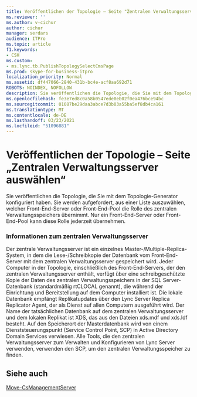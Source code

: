 ```yaml
---
title: Veröffentlichen der Topologie – Seite "Zentralen Verwaltungsserver auswählen"
ms.reviewer: ''
ms.author: v-cichur
author: cichur
manager: serdars
audience: ITPro
ms.topic: article
f1.keywords:
- CSH
ms.custom:
- ms.lync.tb.PublishTopologySelectCmsPage
ms.prod: skype-for-business-itpro
localization_priority: Normal
ms.assetid: df447066-2840-431b-bc4e-acf8aa692d71
ROBOTS: NOINDEX, NOFOLLOW
description: Sie veröffentlichen die Topologie, die Sie mit dem Topologie-Generator konfiguriert haben. Sie werden aufgefordert, aus einer Liste auszuwählen, welcher Front-End-Server oder Front-End-Pool die Rolle des zentralen Verwaltungsspeichers übernimmt. Nur ein Front-End-Server oder Front-End-Pool kann diese Rolle jederzeit übernehmen.
ms.openlocfilehash: fe3e7ed8c0a58b0547ede0eb02f0ea476bce94bc
ms.sourcegitcommit: 01087be29daa3abce7d3b03a55ba5ef8db4ca161
ms.translationtype: MT
ms.contentlocale: de-DE
ms.lasthandoff: 03/23/2021
ms.locfileid: "51096881"
---
```

# <a name="publish-topology-select-cms-page"></a>Veröffentlichen der Topologie – Seite „Zentralen Verwaltungsserver auswählen“
 
Sie veröffentlichen die Topologie, die Sie mit dem Topologie-Generator konfiguriert haben. Sie werden aufgefordert, aus einer Liste auszuwählen, welcher Front-End-Server oder Front-End-Pool die Rolle des zentralen Verwaltungsspeichers übernimmt. Nur ein Front-End-Server oder Front-End-Pool kann diese Rolle jederzeit übernehmen. 
  
### <a name="about-the-central-management-server"></a>Informationen zum zentralen Verwaltungsserver
Der zentrale Verwaltungsserver ist ein einzelnes Master-/Multiple-Replica-System, in dem die Lese-/Schreibkopie der Datenbank vom Front-End-Server mit dem zentralen Verwaltungsserver gespeichert wird. Jeder Computer in der Topologie, einschließlich des Front-End-Servers, der den zentralen Verwaltungsserver enthält, verfügt über eine schreibgeschützte Kopie der Daten des zentralen Verwaltungsspeichers in der SQL Server-Datenbank (standardmäßig rtCLOCAL genannt), die während der Einrichtung und Bereitstellung auf dem Computer installiert ist. Die lokale Datenbank empfängt Replikatupdates über den Lync Server Replica Replicator Agent, der als Dienst auf allen Computern ausgeführt wird. Der Name der tatsächlichen Datenbank auf dem zentralen Verwaltungsserver und dem lokalen Replikat ist XDS, das aus den Dateien xds.mdf und xds.ldf besteht. Auf den Speicherort der Masterdatenbank wird von einem Dienststeuerungspunkt (Service Control Point, SCP) in Active Directory Domain Services verwiesen. Alle Tools, die den zentralen Verwaltungsserver zum Verwalten und Konfigurieren von Lync Server verwenden, verwenden den SCP, um den zentralen Verwaltungsspeicher zu finden.
  
## <a name="see-also"></a>Siehe auch

[Move-CsManagementServer](/powershell/module/skype/move-csmanagementserver?view=skype-ps)